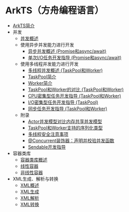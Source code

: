 # ArkTS（方舟编程语言）

- [ArkTS简介](arkts-commonlibrary-overview.md)
- 并发
  - [并发概述](concurrency-overview.md)
  - 使用异步并发能力进行开发
    - [异步并发概述 (Promise和async/await)](async-concurrency-overview.md)
    - [单次I/O任务开发指导 (Promise和async/await)](single-io-development.md)
  - 使用多线程并发能力进行开发
    - [多线程并发概述 (TaskPool和Worker)](multi-thread-concurrency-overview.md)
    - [TaskPool简介](taskpool-introduction.md)
    - [Worker简介](worker-introduction.md)
    - [TaskPool和Worker的对比 (TaskPool和Worker)](taskpool-vs-worker.md)
    - [CPU密集型任务开发指导 (TaskPool和Worker)](cpu-intensive-task-development.md)
    - [I/O密集型任务开发指导 (TaskPool)](io-intensive-task-development.md)
    - [同步任务开发指导 (TaskPool和Worker)](sync-task-development.md)
  - 附录
    - [Actor并发模型对比内存共享并发模型](actor-model-development-samples.md)
    - [TaskPool和Worker支持的序列化类型](serialization-support-types.md)
    - [多线程安全注意事项](multi-thread-safety.md)
    - [\@Concurrent装饰器：声明并校验并发函数](arkts-concurrent.md)
    - [Sendable开发指导](arkts-sendable.md)
- 容器类库
  - [容器类库概述](container-overview.md)
  - [线性容器](linear-container.md)
  - [非线性容器](nonlinear-container.md)
- XML生成、解析与转换
  - [XML概述](xml-overview.md)
  - [XML生成](xml-generation.md)
  - [XML解析](xml-parsing.md)
  - [XML转换](xml-conversion.md)
